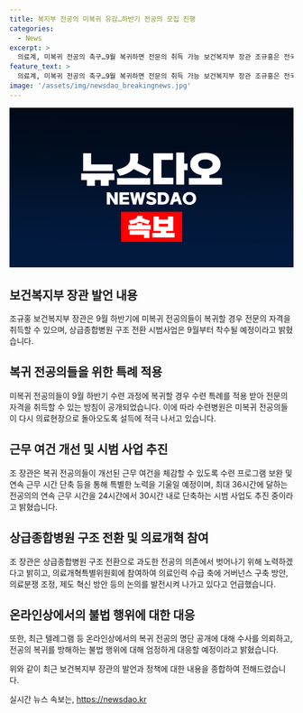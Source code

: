```yaml
---
title: 복지부 전공의 미복귀 유감…하반기 전공의 모집 진행
categories:
  - News
excerpt: >
  의료계, 미복귀 전공의 촉구…9월 복귀하면 전문의 취득 가능 보건복지부 장관 조규홍은 전국 수련병원들이 미복귀 전공의 규모를 확정하고, 정부가 대다수의 전공의들이 미복귀한 것에 유감을 표했다고 전했습니다. 조 장관은 미복귀 전공의들에게 9월에 복귀하면 전문의 자격을 취득할 수 있고, 수련병원도 복귀를 적극 설득해야 한다고 당부했습니다. 또한, 상급종합병원 구조 전환 시범사업도 이르면 9월부터 착수될 예정이라고 밝혔고, 최근 온라인상에서 복귀 전공의 명단이 공개된 것에 대해 수사를 의뢰했다고 알렸습니다.
feature_text: >
  의료계, 미복귀 전공의 촉구…9월 복귀하면 전문의 취득 가능 보건복지부 장관 조규홍은 전국 수련병원들이 미복귀 전공의 규모를 확정하고, 정부가 대다수의 전공의들이 미복귀한 것에 유감을 표했다고 전했습니다. 조 장관은 미복귀 전공의들에게 9월에 복귀하면 전문의 자격을 취득할 수 있고, 수련병원도 복귀를 적극 설득해야 한다고 당부했습니다. 또한, 상급종합병원 구조 전환 시범사업도 이르면 9월부터 착수될 예정이라고 밝혔고, 최근 온라인상에서 복귀 전공의 명단이 공개된 것에 대해 수사를 의뢰했다고 알렸습니다.
image: '/assets/img/newsdao_breakingnews.jpg'
---
```


<p><img src="/assets/img/newsdao_breakingnews.jpg" alt="pcversion 속보" /></p>

<h2 data-ke-size="size26">보건복지부 장관 발언 내용</h2>

<p data-ke-size="size16">조규홍 보건복지부 장관은 9월 하반기에 미복귀 전공의들이 복귀할 경우 전문의 자격을 취득할 수 있으며, 상급종합병원 구조 전환 시범사업은 9월부터 착수될 예정이라고 밝혔습니다.</p>

<h2 data-ke-size="size26">복귀 전공의들을 위한 특례 적용</h2>

<p data-ke-size="size16">미복귀 전공의들이 9월 하반기 수련 과정에 복귀할 경우 수련 특례를 적용 받아 전문의 자격을 취득할 수 있는 방침이 공개되었습니다. 이에 따라 수련병원은 미복귀 전공의들이 다시 의료현장으로 돌아오도록 설득에 적극 나서고 있습니다.</p>

<h2 data-ke-size="size26">근무 여건 개선 및 시범 사업 추진</h2>

<p data-ke-size="size16">조 장관은 복귀 전공의들이 개선된 근무 여건을 체감할 수 있도록 수련 프로그램 보완 및 연속 근무 시간 단축 등을 통해 특별한 노력을 기울일 예정이며, 최대 36시간에 달하는 전공의의 연속 근무 시간을 24시간에서 30시간 내로 단축하는 시범 사업도 추진 중이라고 밝혔습니다.</p>

<h2 data-ke-size="size26">상급종합병원 구조 전환 및 의료개혁 참여</h2>

<p data-ke-size="size16">조 장관은 상급종합병원 구조 전환으로 과도한 전공의 의존에서 벗어나기 위해 노력하겠다고 밝히고, 의료개혁특별위원회에 참여하여 의료인력 수급 축에 거버넌스 구축 방안, 의료분쟁 조정, 제도 혁신 방안 등의 논의를 발전시켜 나가고 있다고 언급했습니다.</p>

<h2 data-ke-size="size26">온라인상에서의 불법 행위에 대한 대응</h2>

<p data-ke-size="size16">또한, 최근 텔레그램 등 온라인상에서의 복귀 전공의 명단 공개에 대해 수사를 의뢰하고, 전공의 복귀를 방해하는 불법 행위에 대해 엄정하게 대응할 예정이라고 밝혔습니다.</p>

<p>위와 같이 최근 보건복지부 장관의 발언과 정책에 대한 내용을 종합하여 전해드렸습니다.</p>
실시간 뉴스 속보는, <a href="https://newsdao.kr" rel="dofollow">https://newsdao.kr</a>


